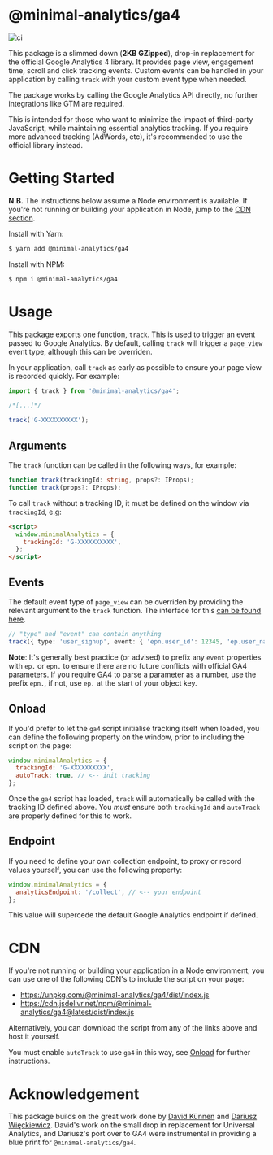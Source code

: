 # @minimal-analytics/ga4

![ci](https://github.com/jahilldev/minimal-analytics/actions/workflows/ci.yml/badge.svg)

This package is a slimmed down (**2KB GZipped**), drop-in replacement for the official Google Analytics 4 library. It provides page view, engagement time, scroll and click tracking events. Custom events can be handled in your application by calling `track` with your custom event type when needed.

The package works by calling the Google Analytics API directly, no further integrations like GTM are required.

This is intended for those who want to minimize the impact of third-party JavaScript, while maintaining essential analytics tracking. If you require more advanced tracking (AdWords, etc), it's recommended to use the official library instead.

# Getting Started

**N.B.** The instructions below assume a Node environment is available. If you're not running or building your application in Node, jump to the [CDN section](#cdn).

Install with Yarn:

```bash
$ yarn add @minimal-analytics/ga4
```

Install with NPM:

```bash
$ npm i @minimal-analytics/ga4
```

# Usage

This package exports one function, `track`. This is used to trigger an event passed to Google Analytics. By default, calling `track` will trigger a `page_view` event type, although this can be overriden.

In your application, call `track` as early as possible to ensure your page view is recorded quickly. For example:

```js
import { track } from '@minimal-analytics/ga4';

/*[...]*/

track('G-XXXXXXXXXX');
```

## Arguments

The `track` function can be called in the following ways, for example:

```ts
function track(trackingId: string, props?: IProps);
function track(props?: IProps);
```

To call `track` without a tracking ID, it must be defined on the window via `trackingId`, e.g:

```html
<script>
  window.minimalAnalytics = {
    trackingId: 'G-XXXXXXXXXX',
  };
</script>
```

## Events

The default event type of `page_view` can be overriden by providing the relevant argument to the `track` function. The interface for this [can be found here](https://github.com/jahilldev/minimal-analytics/blob/main/packages/ga4/src/index.ts#L24).

```ts
// "type" and "event" can contain anything
track({ type: 'user_signup', event: { 'epn.user_id': 12345, 'ep.user_name': 'John', });
```

**Note**: It's generally best practice (or advised) to prefix any `event` properties with `ep.` or `epn.` to ensure there are no future conflicts with official GA4 parameters. If you require GA4 to parse a parameter as a number, use the prefix `epn.`, if not, use `ep.` at the start of your object key.

## Onload

If you'd prefer to let the `ga4` script initialise tracking itself when loaded, you can define the following property on the window, prior to including the script on the page:

```js
window.minimalAnalytics = {
  trackingId: 'G-XXXXXXXXXX',
  autoTrack: true, // <-- init tracking
};
```

Once the `ga4` script has loaded, `track` will automatically be called with the tracking ID defined above. You _must_ ensure both `trackingId` and `autoTrack` are properly defined for this to work.

## Endpoint

If you need to define your own collection endpoint, to proxy or record values yourself, you can use the following property:

```js
window.minimalAnalytics = {
  analyticsEndpoint: '/collect', // <-- your endpoint
};
```

This value will supercede the default Google Analytics endpoint if defined.

# CDN

If you're not running or building your application in a Node environment, you can use one of the following CDN's to include the script on your page:

- https://unpkg.com/@minimal-analytics/ga4/dist/index.js
- https://cdn.jsdelivr.net/npm/@minimal-analytics/ga4@latest/dist/index.js

Alternatively, you can download the script from any of the links above and host it yourself.

You must enable `autoTrack` to use `ga4` in this way, see [Onload](#onload) for further instructions.

# Acknowledgement

This package builds on the great work done by [David Künnen](https://github.com/DavidKuennen) and [Dariusz Więckiewicz](https://github.com/idarek). David's work on the small drop in replacement for Universal Analytics, and Dariusz's port over to GA4 were instrumental in providing a blue print for `@minimal-analytics/ga4`.
